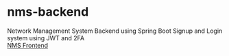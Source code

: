 # nms-backend
Network Management System Backend using Spring Boot
Signup and Login system using JWT and 2FA
<br>
[NMS Frontend](https://github.com/SAMURAii-7/nms)
